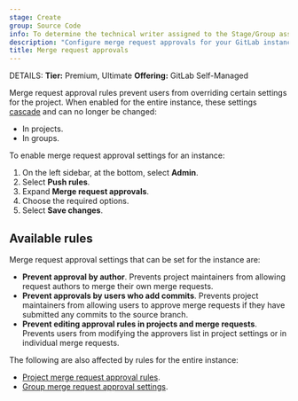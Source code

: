 ```yaml
---
stage: Create
group: Source Code
info: To determine the technical writer assigned to the Stage/Group associated with this page, see https://handbook.gitlab.com/handbook/product/ux/technical-writing/#assignments
description: "Configure merge request approvals for your GitLab instance."
title: Merge request approvals
---
```


DETAILS:
**Tier:** Premium, Ultimate
**Offering:** GitLab Self-Managed

Merge request approval rules prevent users from overriding certain settings for the project.
When enabled for the entire instance, these settings
[cascade](../user/project/merge_requests/approvals/settings.md#cascade-settings-from-the-instance-or-top-level-group)
and can no longer be changed:

- In projects.
- In groups.

To enable merge request approval settings for an instance:

1. On the left sidebar, at the bottom, select **Admin**.
1. Select **Push rules**.
1. Expand **Merge request approvals**.
1. Choose the required options.
1. Select **Save changes**.

## Available rules

Merge request approval settings that can be set for the instance are:

- **Prevent approval by author**. Prevents project maintainers from allowing request authors to
  merge their own merge requests.
- **Prevent approvals by users who add commits**. Prevents project maintainers from allowing users
  to approve merge requests if they have submitted any commits to the source branch.
- **Prevent editing approval rules in projects and merge requests**. Prevents users from modifying
  the approvers list in project settings or in individual merge requests.

The following are also affected by rules for the entire instance:

- [Project merge request approval rules](../user/project/merge_requests/approvals/index.md).
- [Group merge request approval settings](../user/group/manage.md#group-merge-request-approval-settings).
